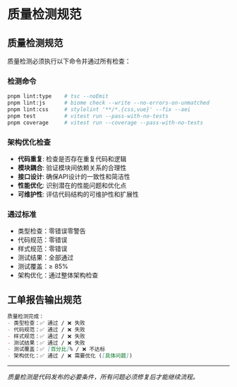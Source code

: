 # 质量检测规范

## 质量检测规范
质量检测必须执行以下命令并通过所有检查：

### 检测命令
```bash
pnpm lint:type    # tsc --noEmit
pnpm lint:js      # biome check --write --no-errors-on-unmatched  
pnpm lint:css     # stylelint '**/*.{css,vue}' --fix --aei
pnpm test         # vitest run --pass-with-no-tests
pnpm coverage     # vitest run --coverage --pass-with-no-tests
```

### 架构优化检查
- **代码重复**: 检查是否存在重复代码和逻辑
- **模块耦合**: 验证模块间依赖关系的合理性  
- **接口设计**: 确保API设计的一致性和简洁性
- **性能优化**: 识别潜在的性能问题和优化点
- **可维护性**: 评估代码结构的可维护性和扩展性

### 通过标准
- 类型检查：零错误零警告
- 代码规范：零错误
- 样式规范：零错误  
- 测试结果：全部通过
- 测试覆盖：≥ 85%
- 架构优化：通过整体架构检查





## 工单报告输出规范

```markdown
质量检测完成：
- 类型检查：✅ 通过 / ❌ 失败
- 代码规范：✅ 通过 / ❌ 失败  
- 样式规范：✅ 通过 / ❌ 失败
- 测试结果：✅ 通过 / ❌ 失败
- 测试覆盖：✅ [百分比]% / ❌ 不达标
- 架构优化：✅ 通过 / ❌ 需要优化 ([具体问题])
```

---

*质量检测是代码发布的必要条件，所有问题必须修复后才能继续流程。* 
